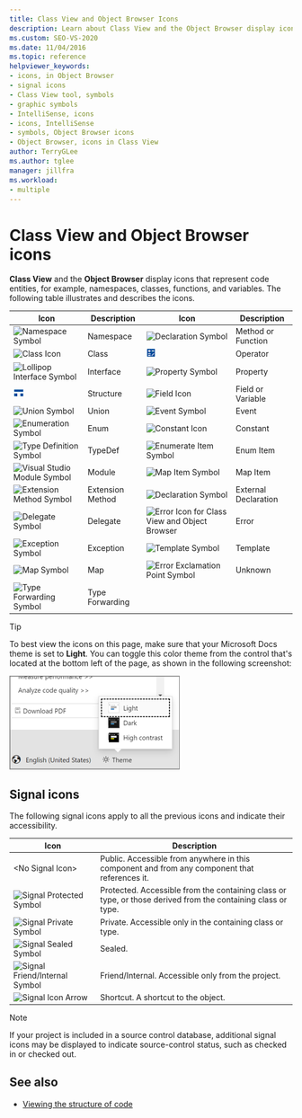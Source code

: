 ```yaml
---
title: Class View and Object Browser Icons
description: Learn about Class View and the Object Browser display icons that represent code entities, for example, namespaces, classes, functions, and variables.
ms.custom: SEO-VS-2020
ms.date: 11/04/2016
ms.topic: reference
helpviewer_keywords:
- icons, in Object Browser
- signal icons
- Class View tool, symbols
- graphic symbols
- IntelliSense, icons
- icons, IntelliSense
- symbols, Object Browser icons
- Object Browser, icons in Class View
author: TerryGLee
ms.author: tglee
manager: jillfra
ms.workload:
- multiple
---
```

# Class View and Object Browser icons

**Class View** and the **Object Browser** display icons that represent code entities, for example, namespaces, classes, functions, and variables. The following table illustrates and describes the icons.

|Icon|Description|Icon|Description|
|----------|-----------------|----------|-----------------|
|![Namespace Symbol](../ide/media/vxnamespace_icon.gif)|Namespace|![Declaration Symbol](../ide/media/vxmethod_icon.gif)|Method or Function|
|![Class Icon](../ide/media/vxclass_icon.gif)|Class|![Operator Symbol](../ide/media/vxoperator_icon.gif)|Operator|
|![Lollipop Interface Symbol](../ide/media/vxinterface_icon.gif)|Interface|![Property Symbol](../ide/media/vxproperty_icon.gif)|Property|
|![Structure Symbol](../ide/media/vxstruct_icon.gif)|Structure|![Field Icon](../ide/media/vxfield_icon.gif)|Field or Variable|
|![Union Symbol](../ide/media/vxunion_icon.gif)|Union|![Event Symbol](../ide/media/vxevent_icon.gif)|Event|
|![Enumeration Symbol](../ide/media/vxenum_icon.gif)|Enum|![Constant Icon](../ide/media/vxconstant_icon.gif)|Constant|
|![Type Definition Symbol](../ide/media/vxtypedef_icon.gif)|TypeDef|![Enumerate Item Symbol](../ide/media/vxenumitem_icon.gif)|Enum Item|
|![Visual Studio Module Symbol](../ide/media/vxmodule_icon.gif)|Module|![Map Item Symbol](../ide/media/vxmapitem_icon.gif)|Map Item|
|![Extension Method Symbol](../ide/media/extensionmethod.gif)|Extension Method|![Declaration Symbol](../ide/media/vxmethod_icon.gif)|External Declaration|
|![Delegate Symbol](../ide/media/vxdelegate_icon.gif)|Delegate|![Error Icon for Class View and Object Browser](../ide/media/erroricon.gif)|Error|
|![Exception Symbol](../ide/media/vxexception_icon.gif)|Exception|![Template Symbol](../ide/media/vxtemplate_icon.gif)|Template|
|![Map Symbol](../ide/media/vxmap_icon.gif)|Map|![Error Exclamation Point Symbol](../ide/media/vxerror_icon.gif)|Unknown|
|![Type Forwarding Symbol](../ide/media/ob_type_forward.gif)|Type Forwarding|||

> [!TIP]
> To best view the icons on this page, make sure that your Microsoft Docs theme is set to **Light**. You can toggle this color theme from the control that's located at the bottom left of the page, as shown in the following screenshot:
>
> ![Docs theme](../ide/media/toggle-docs-color-theme.png "Toggle the color theme for Microsoft Docs pages")

## Signal icons

The following signal icons apply to all the previous icons and indicate their accessibility.

|Icon|Description|
|----------|-----------------|
|\<No Signal Icon>|Public. Accessible from anywhere in this component and from any component that references it.|
|![Signal Protected Symbol](../ide/media/vxsignal_icon_key.gif)|Protected. Accessible from the containing class or type, or those derived from the containing class or type.|
|![Signal Private Symbol](../ide/media/vxsignal_icon_lock.gif)|Private. Accessible only in the containing class or type.|
|![Signal Sealed Symbol](../ide/media/vxsignal_icon_envelope.gif)|Sealed.|
|![Signal Friend&#47;Internal Symbol](../ide/media/vxsignal_icon_diamond.gif)|Friend/Internal. Accessible only from the project.|
|![Signal Icon Arrow](../ide/media/vxsignal_icon_arrow.gif)|Shortcut. A shortcut to the object.|

> [!NOTE]
> If your project is included in a source control database, additional signal icons may be displayed to indicate source-control status, such as checked in or checked out.

## See also

- [Viewing the structure of code](../ide/viewing-the-structure-of-code.md)
